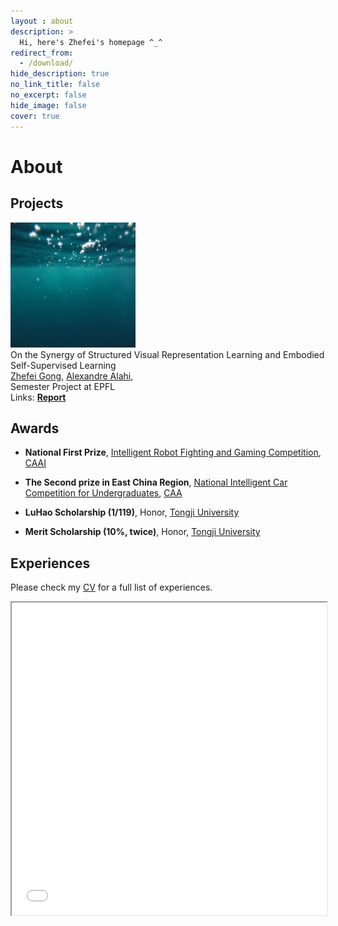```yaml
---
layout : about 
description: >
  Hi, here's Zhefei's homepage ^_^
redirect_from:
  - /download/
hide_description: true
no_link_title: false 
no_excerpt: false 
hide_image: false
cover: true
---
```


# About

<!--author-->

## Projects

<!-- Manipulation Consistency -->
<div class="publication">
  <!-- SHOWCASE -->
  <div class="pub-image">
    <img src="/assets/ori/test2_200x200.png" alt="Manipulation-Consistency">
  </div>
  <!-- INFORMATION -->
  <div class="pub-info">
    <!-- Title -->
    <span class="bolder-title">On the Synergy of Structured Visual Representation Learning and Embodied Self-Supervised Learning</span>
    <!-- Authors -->
    <br>
      <a href="/"><span class="author-zhefei">Zhefei Gong</span></a>, 
      <a href="https://scholar.google.com/citations?user=UIhXQ64AAAAJ&hl=en">Alexandre Alahi</a>, 
    <!-- Info -->
    <br>
      <span class="bold-italic">Semester Project at EPFL</span>
    <!-- Link -->
    <br>Links: 
      <a href="https://drive.google.com/file/d/1KNuARoVHr2YTLLI7xYFpCStODf1jF1Pa/view?usp=sharing"><strong>Report</strong></a> 
  </div>
</div>


## Awards

* **National First Prize**, [Intelligent Robot Fighting and Gaming Competition](http://www.robo-maker.org/), [CAAI](https://en.caai.cn/)

* **The Second prize in East China Region**, [National Intelligent Car Competition for Undergraduates](https://www.smartcar.zone/), [CAA](http://en.caa.org.cn/)

* **LuHao Scholarship (1/119)**, Honor, [Tongji University](https://en.tongji.edu.cn/p/#/)

* **Merit Scholarship (10%, twice)**, Honor, [Tongji University](https://en.tongji.edu.cn/p/#/)


## Experiences

Please check my [CV](/assets//zhefei/cv.pdf) for a full list of experiences.


<iframe src="/assets//zhefei/cv.pdf" width="100%" height="500px">
    This browser does not support PDFs. Please download the PDF to view it: <a href="/assets//zhefei/cv.pdf">Download PDF</a>.
</iframe>

